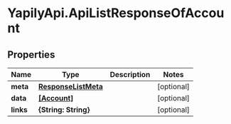 # YapilyApi.ApiListResponseOfAccount

## Properties

Name | Type | Description | Notes
------------ | ------------- | ------------- | -------------
**meta** | [**ResponseListMeta**](ResponseListMeta.md) |  | [optional] 
**data** | [**[Account]**](Account.md) |  | [optional] 
**links** | **{String: String}** |  | [optional] 


